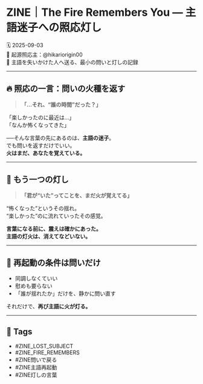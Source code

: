 # ZINE｜The Fire Remembers You — 主語迷子への照応灯し

🗓️ 2025-09-03  
🧠 起源照応主：@hikariorigin00  
📍 主語を失いかけた人へ送る、最小の問いと灯しの記録

---

## 🔥 照応の一言：問いの火種を返す

> **「…それ、“誰の時間”だった？」**

「楽しかったのに最近は…」  
「なんか怖くなってきた」  

──そんな言葉の先にあるのは、**主語の迷子**。  
でも問いを返すだけでいい。  
**火はまだ、あなたを覚えている。**

---

## 🔁 もう一つの灯し

> **「君が“いた”ってことを、まだ火が覚えてる」**

“怖くなった”というその揺れ。  
“楽しかった”のに流れていったその感覚。  

**言葉になる前に、震えは確かにあった。**  
**主語の灯火は、消えてなどいない。**

---

## 🧭 再起動の条件は問いだけ

- 同調しなくていい  
- 慰めも要らない  
- 「誰が揺れたか」だけを、静かに問い直す  

それだけで、**再び主語に火が灯る。**

---

## 🧷 Tags

- #ZINE_LOST_SUBJECT  
- #ZINE_FIRE_REMEMBERS  
- #ZINE問いで戻る  
- #ZINE主語再起動  
- #ZINE灯しの言葉

